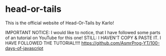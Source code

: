 # head-or-tails
This is the official website of Head-Or-Tails by Karlo!

IMPORTANT NOTICE: 
I would like to notice, that I have followed some parts of an tutorial on YouTube for this one! 
STILL: I HAVEN'T COPY & PASTE IT. I HAVE FOLLOWED THE TUTORIAL!!!!
https://github.com/AsmrProg-YT/100-days-of-javascript
